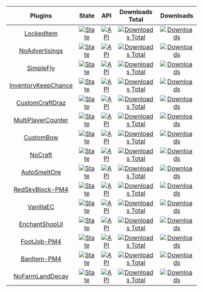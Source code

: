 | Plugins | State | API | Downloads Total | Downloads |
| :-----: | :---: | :-: | :-------------: | :-------: |
| [LockedItem](https://github.com/David-pm-pl/LockedItem) | [![State](https://poggit.pmmp.io/shield.state/LockedItem)](https://poggit.pmmp.io/p/LockedItem) | [![API](https://poggit.pmmp.io/shield.api/LockedItem)](https://poggit.pmmp.io/p/LockedItem) | [![Downloads Total](https://poggit.pmmp.io/shield.dl.total/LockedItem)](https://poggit.pmmp.io/p/LockedItem) | [![Downloads](https://poggit.pmmp.io/shield.dl/LockedItem)](https://poggit.pmmp.io/p/LockedItem)
| [NoAdvertisings](https://github.com/David-pm-pl/NoAdvertisings) | [![State](https://poggit.pmmp.io/shield.state/NoAdvertisings)](https://poggit.pmmp.io/p/NoAdvertisings) | [![API](https://poggit.pmmp.io/shield.api/NoAdvertisings)](https://poggit.pmmp.io/p/NoAdvertisings) | [![Downloads Total](https://poggit.pmmp.io/shield.dl.total/NoAdvertisings)](https://poggit.pmmp.io/p/NoAdvertisings) | [![Downloads](https://poggit.pmmp.io/shield.dl/NoAdvertisings)](https://poggit.pmmp.io/p/NoAdvertisings)
| [SimpleFly](https://github.com/David-pm-pl/SimpleFly) | [![State](https://poggit.pmmp.io/shield.state/SimpleFly)](https://poggit.pmmp.io/p/SimpleFly) | [![API](https://poggit.pmmp.io/shield.api/SimpleFly)](https://poggit.pmmp.io/p/SimpleFly) | [![Downloads Total](https://poggit.pmmp.io/shield.dl.total/SimpleFly)](https://poggit.pmmp.io/p/SimpleFly) | [![Downloads](https://poggit.pmmp.io/shield.dl/SimpleFly)](https://poggit.pmmp.io/p/SimpleFly)
| [InventoryKeepChance](https://github.com/David-pm-pl/InventoryKeepChance) | [![State](https://poggit.pmmp.io/shield.state/InventoryKeepChance)](https://poggit.pmmp.io/p/InventoryKeepChance) | [![API](https://poggit.pmmp.io/shield.api/InventoryKeepChance)](https://poggit.pmmp.io/p/InventoryKeepChance) | [![Downloads Total](https://poggit.pmmp.io/shield.dl.total/InventoryKeepChance)](https://poggit.pmmp.io/p/InventoryKeepChance) | [![Downloads](https://poggit.pmmp.io/shield.dl/InventoryKeepChance)](https://poggit.pmmp.io/p/InventoryKeepChance)
| [CustomCraftDraz](https://github.com/David-pm-pl/CustomCraftDraz) | [![State](https://poggit.pmmp.io/shield.state/CustomCraftDraz)](https://poggit.pmmp.io/p/CustomCraftDraz) | [![API](https://poggit.pmmp.io/shield.api/CustomCraftDraz)](https://poggit.pmmp.io/p/CustomCraftDraz) | [![Downloads Total](https://poggit.pmmp.io/shield.dl.total/CustomCraftDraz)](https://poggit.pmmp.io/p/CustomCraftDraz) | [![Downloads](https://poggit.pmmp.io/shield.dl/CustomCraftDraz)](https://poggit.pmmp.io/p/CustomCraftDraz)
| [MultiPlayerCounter](https://github.com/David-pm-pl/MultiPlayerCounter) | [![State](https://poggit.pmmp.io/shield.state/MultiPlayerCounter)](https://poggit.pmmp.io/p/MultiPlayerCounter) | [![API](https://poggit.pmmp.io/shield.api/MultiPlayerCounter)](https://poggit.pmmp.io/p/MultiPlayerCounter) | [![Downloads Total](https://poggit.pmmp.io/shield.dl.total/MultiPlayerCounter)](https://poggit.pmmp.io/p/MultiPlayerCount) | [![Downloads](https://poggit.pmmp.io/shield.dl/MultiPlayerCounter)](https://poggit.pmmp.io/p/MultiPlayerCounter)
| [CustomBow](https://github.com/David-pm-pl/CustomBow) | [![State](https://poggit.pmmp.io/shield.state/CustomBow)](https://poggit.pmmp.io/p/CustomBow) | [![API](https://poggit.pmmp.io/shield.api/CustomBow)](https://poggit.pmmp.io/p/CustomBow) | [![Downloads Total](https://poggit.pmmp.io/shield.dl.total/CustomBow)](https://poggit.pmmp.io/p/CustomBow) | [![Downloads](https://poggit.pmmp.io/shield.dl/CustomBow)](https://poggit.pmmp.io/p/CustomBow)
| [NoCraft](https://github.com/David-pm-pl/NoCraft) | [![State](https://poggit.pmmp.io/shield.state/NoCraft)](https://poggit.pmmp.io/p/NoCraft) | [![API](https://poggit.pmmp.io/shield.api/NoCraft)](https://poggit.pmmp.io/p/NoCraft) | [![Downloads Total](https://poggit.pmmp.io/shield.dl.total/NoCraft)](https://poggit.pmmp.io/p/NoCraft) | [![Downloads](https://poggit.pmmp.io/shield.dl/NoCraft)](https://poggit.pmmp.io/p/NoCraft)
| [AutoSmeltOre](https://github.com/David-pm-pl/AutoSmeltOre) | [![State](https://poggit.pmmp.io/shield.state/AutoSmeltOre)](https://poggit.pmmp.io/p/AutoSmeltOre) | [![API](https://poggit.pmmp.io/shield.api/AutoSmeltOre)](https://poggit.pmmp.io/p/AutoSmeltOre) | [![Downloads Total](https://poggit.pmmp.io/shield.dl.total/AutoSmeltOre)](https://poggit.pmmp.io/p/AutoSmeltOre) | [![Downloads](https://poggit.pmmp.io/shield.dl/AutoSmeltOre)](https://poggit.pmmp.io/p/AutoSmeltOre)
| [RedSkyBlock-PM4](https://github.com/David-pm-pl/RedSkyBlock-PM4) | [![State](https://poggit.pmmp.io/shield.state/RedSkyBlock-PM4)](https://poggit.pmmp.io/p/RedSkyBlock-PM4) | [![API](https://poggit.pmmp.io/shield.api/RedSkyBlock-PM4)](https://poggit.pmmp.io/p/RedSkyBlock-PM4) | [![Downloads Total](https://poggit.pmmp.io/shield.dl.total/RedSkyBlock-PM4)](https://poggit.pmmp.io/p/RedSkyBlock-PM4) | [![Downloads](https://poggit.pmmp.io/shield.dl/RedSkyBlock-PM4)](https://poggit.pmmp.io/p/RedSkyBlock-PM4)
| [VanillaEC](https://github.com/David-pm-pl/VanillaEC) | [![State](https://poggit.pmmp.io/shield.state/VanillaEC)](https://poggit.pmmp.io/p/VanillaEC) | [![API](https://poggit.pmmp.io/shield.api/VanillaEC)](https://poggit.pmmp.io/p/VanillaEC) | [![Downloads Total](https://poggit.pmmp.io/shield.dl.total/VanillaEC)](https://poggit.pmmp.io/p/VanillaEC) | [![Downloads](https://poggit.pmmp.io/shield.dl/VanillaEC)](https://poggit.pmmp.io/p/VanillaEC)
| [EnchantShopUI](https://github.com/David-pm-pl/EnchantShopUI) | [![State](https://poggit.pmmp.io/shield.state/EnchantShopUI)](https://poggit.pmmp.io/p/EnchantShopUI) | [![API](https://poggit.pmmp.io/shield.api/EnchantShopUI)](https://poggit.pmmp.io/p/EnchantShopUI) | [![Downloads Total](https://poggit.pmmp.io/shield.dl.total/EnchantShopUI)](https://poggit.pmmp.io/p/EnchantShopUI) | [![Downloads](https://poggit.pmmp.io/shield.dl/EnchantShopUI)](https://poggit.pmmp.io/p/EnchantShopUI)
| [FootJob-PM4](https://github.com/David-pm-pl/FootJob-PM4) | [![State](https://poggit.pmmp.io/shield.state/FootJob-PM4)](https://poggit.pmmp.io/p/FootJob-PM4) | [![API](https://poggit.pmmp.io/shield.api/FootJob-PM4)](https://poggit.pmmp.io/p/FootJob-PM4) | [![Downloads Total](https://poggit.pmmp.io/shield.dl.total/FootJob-PM4)](https://poggit.pmmp.io/p/FootJob-PM4) | [![Downloads](https://poggit.pmmp.io/shield.dl/FootJob-PM4)](https://poggit.pmmp.io/p/FootJob-PM4)
| [BanItem-PM4](https://github.com/David-pm-pl/BanItem-PM4) | [![State](https://poggit.pmmp.io/shield.state/BanItem-PM4)](https://poggit.pmmp.io/p/BanItem-PM4) | [![API](https://poggit.pmmp.io/shield.api/BanItem-PM4)](https://poggit.pmmp.io/p/BanItem-PM4) | [![Downloads Total](https://poggit.pmmp.io/shield.dl.total/BanItem-PM4)](https://poggit.pmmp.io/p/BanItem-PM4) | [![Downloads](https://poggit.pmmp.io/shield.dl/BanItem-PM4)](https://poggit.pmmp.io/p/BanItem-PM4)
| [NoFarmLandDecay](https://github.com/David-pm-plNoFarmLandDecay) | [![State](https://poggit.pmmp.io/shield.state/NoFarmLandDecay)](https://poggit.pmmp.io/p/NoFarmLandDecay) | [![API](https://poggit.pmmp.io/shield.api/NoFarmLandDecay)](https://poggit.pmmp.io/p/NoFarmLandDecay) | [![Downloads Total](https://poggit.pmmp.io/shield.dl.total/NoFarmLandDecay)](https://poggit.pmmp.io/p/NoFarmLandDecay) | [![Downloads](https://poggit.pmmp.io/shield.dl/NoFarmLandDecay)](https://poggit.pmmp.io/p/BanItem-PM4)
